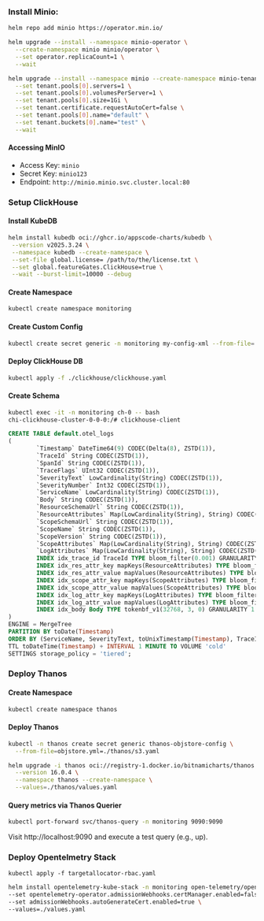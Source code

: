 ### Install Minio:

```bash
helm repo add minio https://operator.min.io/
````
```bash
helm upgrade --install --namespace minio-operator \
  --create-namespace minio minio/operator \
  --set operator.replicaCount=1 \
  --wait
```


```bash
helm upgrade --install --namespace minio --create-namespace minio-tenant minio/tenant \
  --set tenant.pools[0].servers=1 \
  --set tenant.pools[0].volumesPerServer=1 \
  --set tenant.pools[0].size=1Gi \
  --set tenant.certificate.requestAutoCert=false \
  --set tenant.pools[0].name="default" \
  --set tenant.buckets[0].name="test" \
  --wait
```

#### Accessing MinIO

- Access Key: `minio`
- Secret Key: `minio123`
- Endpoint: `http://minio.minio.svc.cluster.local:80`

### Setup ClickHouse

#### Install KubeDB

```bash
helm install kubedb oci://ghcr.io/appscode-charts/kubedb \
 --version v2025.3.24 \
 --namespace kubedb --create-namespace \
 --set-file global.license= /path/to/the/license.txt \
 --set global.featureGates.ClickHouse=true \
 --wait --burst-limit=10000 --debug
```

#### Create Namespace

```bash
kubectl create namespace monitoring
```

#### Create Custom Config

```bash
kubectl create secret generic -n monitoring my-config-xml --from-file=./clickhouse/custom-config.xml

```
#### Deploy ClickHouse DB

```bash
kubectl apply -f ./clickhouse/clickhouse.yaml
```

#### Create Schema

```bash
kubectl exec -it -n monitoring ch-0 -- bash
chi-clickhouse-cluster-0-0-0:/# clickhouse-client
```
```sql
CREATE TABLE default.otel_logs
(
        `Timestamp` DateTime64(9) CODEC(Delta(8), ZSTD(1)),
        `TraceId` String CODEC(ZSTD(1)),
        `SpanId` String CODEC(ZSTD(1)),
        `TraceFlags` UInt32 CODEC(ZSTD(1)),
        `SeverityText` LowCardinality(String) CODEC(ZSTD(1)),
        `SeverityNumber` Int32 CODEC(ZSTD(1)),
        `ServiceName` LowCardinality(String) CODEC(ZSTD(1)),
        `Body` String CODEC(ZSTD(1)),
        `ResourceSchemaUrl` String CODEC(ZSTD(1)),
        `ResourceAttributes` Map(LowCardinality(String), String) CODEC(ZSTD(1)),
        `ScopeSchemaUrl` String CODEC(ZSTD(1)),
        `ScopeName` String CODEC(ZSTD(1)),
        `ScopeVersion` String CODEC(ZSTD(1)),
        `ScopeAttributes` Map(LowCardinality(String), String) CODEC(ZSTD(1)),
        `LogAttributes` Map(LowCardinality(String), String) CODEC(ZSTD(1)),
        INDEX idx_trace_id TraceId TYPE bloom_filter(0.001) GRANULARITY 1,
        INDEX idx_res_attr_key mapKeys(ResourceAttributes) TYPE bloom_filter(0.01) GRANULARITY 1,
        INDEX idx_res_attr_value mapValues(ResourceAttributes) TYPE bloom_filter(0.01) GRANULARITY 1,
        INDEX idx_scope_attr_key mapKeys(ScopeAttributes) TYPE bloom_filter(0.01) GRANULARITY 1,
        INDEX idx_scope_attr_value mapValues(ScopeAttributes) TYPE bloom_filter(0.01) GRANULARITY 1,
        INDEX idx_log_attr_key mapKeys(LogAttributes) TYPE bloom_filter(0.01) GRANULARITY 1,
        INDEX idx_log_attr_value mapValues(LogAttributes) TYPE bloom_filter(0.01) GRANULARITY 1,
        INDEX idx_body Body TYPE tokenbf_v1(32768, 3, 0) GRANULARITY 1
)
ENGINE = MergeTree
PARTITION BY toDate(Timestamp)
ORDER BY (ServiceName, SeverityText, toUnixTimestamp(Timestamp), TraceId)
TTL toDateTime(Timestamp) + INTERVAL 1 MINUTE TO VOLUME 'cold'
SETTINGS storage_policy = 'tiered';
```


### Deploy Thanos

#### Create Namespace

```bash
kubectl create namespace thanos
```

#### Deploy Thanos

```bash
kubectl -n thanos create secret generic thanos-objstore-config \
  --from-file=objstore.yml=./thanos/s3.yaml
```

```bash
helm upgrade -i thanos oci://registry-1.docker.io/bitnamicharts/thanos \
  --version 16.0.4 \
  --namespace thanos --create-namespace \
  --values=./thanos/values.yaml
```

#### Query metrics via Thanos Querier

```bash
kubectl port-forward svc/thanos-query -n monitoring 9090:9090
```
Visit http://localhost:9090 and execute a test query (e.g., up).

### Deploy Opentelmetry Stack

```
kubectl apply -f targetallocator-rbac.yaml
```

```bash
helm install opentelemetry-kube-stack -n monitoring open-telemetry/opentelemetry-kube-stack \
--set opentelemetry-operator.admissionWebhooks.certManager.enabled=false \
--set admissionWebhooks.autoGenerateCert.enabled=true \
--values=./values.yaml
```
